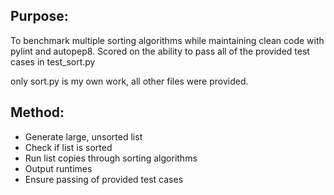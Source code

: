 ## Purpose:  

To benchmark multiple sorting algorithms while maintaining clean code with pylint and autopep8. Scored on the ability to pass all of the provided test cases in test_sort.py  
  
only sort.py is my own work, all other files were provided.

## Method: 
- Generate large, unsorted list
- Check if list is sorted
- Run list copies through sorting algorithms
- Output runtimes
- Ensure passing of provided test cases